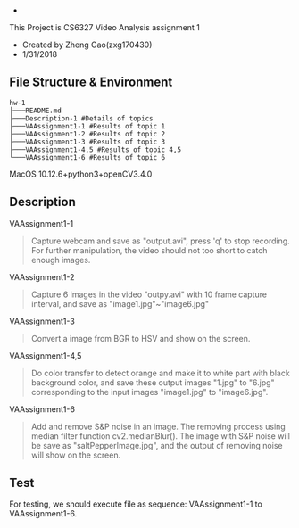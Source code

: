 *
This Project is CS6327 Video Analysis assignment 1
* Created by Zheng Gao\(zxg170430\)
* 1/31/2018

## File Structure & Environment
```
hw-1
├───README.md
├───Description-1 #Details of topics
├───VAAssignment1-1 #Results of topic 1
├───VAAssignment1-2 #Results of topic 2
├───VAAssignment1-3 #Results of topic 3
├───VAAssignment1-4,5 #Results of topic 4,5
└───VAAssignment1-6 #Results of topic 6

```
MacOS 10.12.6+python3+openCV3.4.0

## Description
VAAssignment1-1



>Capture webcam and save as "output.avi", press 'q' to stop recording. For further manipulation, the video should not too short to catch enough images.


VAAssignment1-2


>Capture 6 images in the video "outpy.avi" with 10 frame capture interval, and save as "image1.jpg"~"image6.jpg"


VAAssignment1-3


>Convert a image from BGR to HSV and show on the screen.


VAAssignment1-4,5


>Do color transfer to detect orange and make it to white part with black background color, and save these output images "1.jpg" to "6.jpg" corresponding to the input images "image1.jpg" to "image6.jpg".


VAAssignment1-6


>Add and remove S&P noise in an image. The removing process using median filter function cv2.medianBlur(). The image with S&P noise will be save as "saltPepperImage.jpg", and the output of removing noise will show on the screen.

## Test
For testing, we should execute file as sequence: VAAssignment1-1 to VAAssignment1-6.

